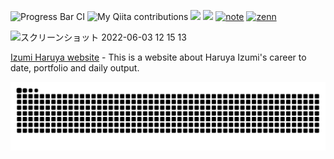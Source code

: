 ![Progress Bar CI](https://github.com/liununu/liununu/workflows/Progress%20Bar%20CI/badge.svg)
![My Qiita contributions](https://qiita-badge.apiapi.app/s/Izumi_Haruya/contributions.svg)
![](https://komarev.com/ghpvc/?username=KouSei089)
[![](https://img.shields.io/twitter/follow/izuha0?label=Twitter&logo=twitter)](https://twitter.com/izuha0)
[![note](https://img.shields.io/badge/blog-note-green.svg)](https://note.com/izuha0)
[![zenn](https://img.shields.io/badge/output-zenn-informational.svg)](https://zenn.dev/kousei_089)

<img width="1106" alt="スクリーンショット 2022-06-03 12 15 13" src="https://user-images.githubusercontent.com/77420123/171779620-9486c7d5-0cd1-480f-b229-9e8f935a6002.png">

[Izumi Haruya website](https://kousei089.github.io/portfolio-izuha/) - This is a website about Haruya Izumi's career to date, portfolio and daily output.

![github-contribution-grid-snake](https://raw.githubusercontent.com/KouSei089/KouSei089/main/img/snake.svg)
